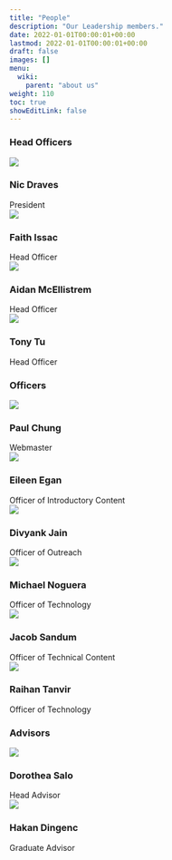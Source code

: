 ```yaml
---
title: "People"
description: "Our Leadership members."
date: 2022-01-01T00:00:01+00:00
lastmod: 2022-01-01T00:00:01+00:00
draft: false
images: []
menu:
  wiki:
    parent: "about us"
weight: 110
toc: true
showEditLink: false
---
```

<link rel="stylesheet" href="/css/people.css">

### Head Officers

<div>
 <div class="row" style="--bs-gutter-x: 15px;">
  <div class="col-md-3 col-sm-6">
   <div class="our-team">
    <div class="pic">
     <img src="/images/people/nic.jpg">
    </div>
    <h3 class="title">Nic Draves</h3>
    <span class="post">President</span>
   </div>
  </div>
  <div class="col-md-3 col-sm-6">
   <div class="our-team">
    <div class="pic">
     <img src="/images/people/faith.png">
    </div>
    <h3 class="title">Faith Issac</h3>
    <span class="post">Head Officer</span>
   </div>
  </div>
  <div class="col-md-3 col-sm-6">
   <div class="our-team">
    <div class="pic">
     <img src="/images/people/aidan.png">
    </div>
    <h3 class="title">Aidan McEllistrem</h3>
    <span class="post">Head Officer</span>
   </div>
  </div>
  <div class="col-md-3 col-sm-6">
   <div class="our-team">
    <div class="pic">
     <img src="/images/people/tony.jpg">
    </div>
    <h3 class="title">Tony Tu</h3>
    <span class="post">Head Officer</span>
   </div>
  </div>
 </div>
</div>

### Officers

<div>
 <div class="row" style="--bs-gutter-x: 15px;">
  <div class="col-md-3 col-sm-6">
   <div class="our-team">
    <div class="pic">
     <img src="/images/people/paul.jpg">
    </div>
    <h3 class="title">Paul Chung</h3>
    <span class="post">Webmaster</span>
   </div>
  </div>
  <div class="col-md-3 col-sm-6">
   <div class="our-team">
    <div class="pic">
     <img src="/images/people/eileen.jpg">
    </div>
    <h3 class="title">Eileen Egan</h3>
    <span class="post">Officer of Introductory Content</span>
   </div>
  </div>
  <div class="col-md-3 col-sm-6">
   <div class="our-team">
    <div class="pic">
     <img src="/images/people/default.jpg">
    </div>
    <h3 class="title">Divyank Jain</h3>
    <span class="post">Officer of Outreach</span>
   </div>
  </div>
  <div class="col-md-3 col-sm-6">
   <div class="our-team">
    <div class="pic">
     <img src="/images/people/default.jpg">
    </div>
    <h3 class="title">Michael Noguera</h3>
    <span class="post">Officer of Technology</span>
   </div>
  </div>
  <div class="col-md-3 col-sm-6">
   <div class="our-team">
    <div class="pic">
     <img src="/images/people/default.jpg">
    </div>
    <h3 class="title">Jacob Sandum</h3>
    <span class="post">Officer of Technical Content</span>
   </div>
  </div>
  <div class="col-md-3 col-sm-6">
   <div class="our-team">
    <div class="pic">
     <img src="/images/people/default.jpg">
    </div>
    <h3 class="title">Raihan Tanvir</h3>
    <span class="post">Officer of Technology</span>
   </div>
  </div>
 </div>
</div>

### Advisors

<div>
 <div class="row" style="--bs-gutter-x: 15px;">
  <div class="col-md-3 col-sm-6">
   <div class="our-team">
    <div class="pic">
     <img src="/images/people/dorothea.jpg">
    </div>
    <h3 class="title">Dorothea Salo</h3>
    <span class="post">Head Advisor</span>
   </div>
  </div>
  <div class="col-md-3 col-sm-6">
   <div class="our-team">
    <div class="pic">
     <img src="/images/people/hakan.jpg">
    </div>
    <h3 class="title">Hakan Dingenc</h3>
    <span class="post">Graduate Advisor</span>
   </div>
  </div>
 </div>
</div>
